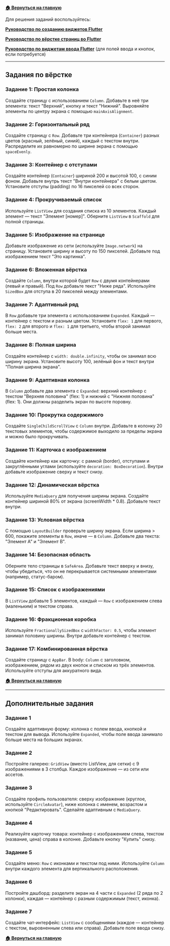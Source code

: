 **[🏠 Вернуться на главную](README.md)**

Для решения заданий воспользуйтесь:

**[Руководство по созданию виджетов Flutter](flutter_widgets_guide_create.md)**

**[Руководство по вёрстке страниц во Flutter](layout_guide.md)**

**[Руководство по виджетам ввода Flutter](flutter_widgets_guide.md)** (для полей ввода и кнопок, если потребуется)

---

## Задания по вёрстке

### Задание 1: Простая колонка

Создайте страницу с использованием `Column`. Добавьте в неё три элемента: текст "Верхний", кнопку и текст "Нижний". Выровняйте элементы по центру экрана с помощью `mainAxisAlignment`.

### Задание 2: Горизонтальный ряд

Создайте страницу с `Row`. Добавьте три контейнера (`Container`) разных цветов (красный, зелёный, синий), каждый с текстом внутри. Распределите их равномерно по ширине экрана с помощью `spaceEvenly`.

### Задание 3: Контейнер с отступами

Создайте контейнер (`Container`) шириной 200 и высотой 100, с синим фоном. Добавьте внутрь текст "Внутри контейнера" с белым цветом. Установите отступы (padding) по 16 пикселей со всех сторон.

### Задание 4: Прокручиваемый список

Используйте `ListView` для создания списка из 10 элементов. Каждый элемент — текст "Элемент [номер]". Оберните `ListView` в `Scaffold` для полной страницы.

### Задание 5: Изображение на странице

Добавьте изображение из сети (используйте `Image.network`) на страницу. Установите ширину и высоту по 150 пикселей. Добавьте под изображением текст "Это картинка".

### Задание 6: Вложенная вёрстка

Создайте `Column`, внутри которой будет `Row` с двумя контейнерами (левый и правый). Под `Row` добавьте текст "Ниже ряда". Используйте `SizedBox` для отступа в 20 пикселей между элементами.

### Задание 7: Адаптивный ряд

В `Row` добавьте три элемента с использованием `Expanded`. Каждый — контейнер с текстом и разным цветом. Установите `flex: 1` для первого, `flex: 2` для второго и `flex: 1` для третьего, чтобы второй занимал больше места.

### Задание 8: Полная ширина

Создайте контейнер с `width: double.infinity`, чтобы он занимал всю ширину экрана. Установите высоту 100, зелёный фон и текст внутри "Полная ширина экрана".

### Задание 9: Адаптивная колонка

В `Column` добавьте два элемента с `Expanded`: верхний контейнер с текстом "Верхняя половина" (flex: 1) и нижний с "Нижняя половина" (flex: 1). Они должны разделить экран по высоте поровну.

### Задание 10: Прокрутка содержимого

Создайте `SingleChildScrollView` с `Column` внутри. Добавьте в колонку 20 текстовых элементов, чтобы содержимое выходило за пределы экрана и можно было прокручивать.

### Задание 11: Карточка с изображением

Создайте контейнер как карточку: с рамкой (border), отступами и закруглёнными углами (используйте `decoration: BoxDecoration`). Внутри добавьте изображение сверху и текст снизу.

### Задание 12: Динамическая вёрстка

Используйте `MediaQuery` для получения ширины экрана. Создайте контейнер шириной 80% от экрана (screenWidth * 0.8). Добавьте текст внутри.

### Задание 13: Условная вёрстка

С помощью `LayoutBuilder` проверьте ширину экрана. Если ширина > 600, покажите элементы в `Row`, иначе — в `Column`. Добавьте два текста: "Элемент A" и "Элемент B".

### Задание 14: Безопасная область

Оберните тело страницы в `SafeArea`. Добавьте текст вверху и внизу, чтобы убедиться, что он не перекрывается системными элементами (например, статус-баром).

### Задание 15: Список с изображениями

В `ListView` добавьте 5 элементов, каждый — `Row` с изображением слева (маленьким) и текстом справа.

### Задание 16: Фракционная коробка

Используйте `FractionallySizedBox` с `widthFactor: 0.5`, чтобы элемент занимал половину ширины. Внутри добавьте контейнер с текстом.

### Задание 17: Комбинированная вёрстка

Создайте страницу с `AppBar`. В body: `Column` с заголовком, изображением, рядом из двух кнопок и списком из трёх элементов. Используйте отступы для аккуратного вида.

**[🏠 Вернуться на главную](README.md)**

---

## Дополнительные задания

### Задание 1

Создайте адаптивную форму: колонка с полем ввода, кнопкой и текстом для вывода. Используйте `Expanded`, чтобы поле ввода занимало больше места на больших экранах.

### Задание 2

Постройте галерею: `GridView` (вместо ListView, для сетки) с 9 изображениями в 3 столбца. Каждое изображение — из сети или ассетов.

### Задание 3

Создайте профиль пользователя: сверху изображение (круглое, используйте `CircleAvatar`), ниже колонка с именем, возрастом и кнопкой "Редактировать". Сделайте адаптивным с `MediaQuery`.

### Задание 4

Реализуйте карточку товара: контейнер с изображением слева, текстом (название, цена) справа в колонке. Добавьте кнопку "Купить" снизу.

### Задание 5

Создайте меню: `Row` с иконками и текстом под ними. Используйте `Column` внутри каждого элемента для вертикального расположения.

### Задание 6

Постройте дашборд: разделите экран на 4 части с `Expanded` (2 ряда по 2 колонки), каждая — контейнер с разным содержимым (текст, иконка).

### Задание 7

Создайте чат-интерфейс: `ListView` с сообщениями (каждое — контейнер с текстом, выровненным слева или справа). Добавьте поле ввода снизу.

**[🏠 Вернуться на главную](README.md)**
